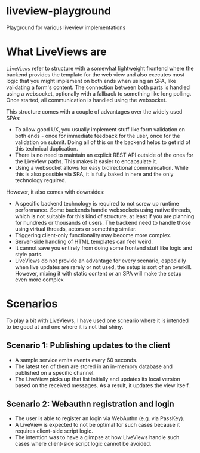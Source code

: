 # liveview-playground
Playground for various liveview implementations

# What LiveViews are

`LiveViews` refer to structure with a somewhat lightweight frontend where the backend provides the template for the web view and also executes most logic that you might implement on both ends when using an SPA, like validating a form's content. The connection between both parts is handled using a websocket, optionally with a fallback to something like long polling. Once started, all communication is handled using the websocket.

This structure comes with a couple of advantages over the widely used SPAs:
* To allow good UX, you usually implement stuff like form validation on both ends - once for immediate feedback for the user, once for the validation on submit. Doing all of this on the backend helps to get rid of this technical duplication.
* There is no need to maintain an explicit REST API outside of the ones for the LiveView paths. This makes it easier to encapsulate it.
* Using a websocket allows for easy bidirectional communication. While this is also possible via SPA, it is fully baked in here and the only technology required.

However, it also comes with downsides:
* A specific backend technology is required to not screw up runtime performance. Some backends handle websockets using native threads, which is not suitable for this kind of structure, at least if you are planning for hundreds or thousands of users. The backend need to handle those using virtual threads, actors or something similar.
* Triggering client-only functionality may become more complex.
* Server-side handling of HTML templates can feel weird.
* It cannot save you entirely from doing some frontend stuff like logic and style parts.
* LiveViews do not provide an advantage for every scenario, especially when live updates are rarely or not used, the setup is sort of an overkill. However, mixing it with static content or an SPA will make the setup even more complex

# Scenarios

To play a bit with LiveViews, I have used one scneario where it is intended to be good at and one where it is not that shiny.

## Scenario 1: Publishing updates to the client

- A sample service emits events every 60 seconds.
- The latest ten of them are stored in an in-memory database and published on a specific channel.
- The LiveView picks up that list initially and updates its local version based on the received messages. As a result, it updates the view itself.

## Scenario 2: Webauthn registration and login

- The user is able to register an login via WebAuthn (e.g. via PassKey).
- A LiveView is expected to not be optimal for such cases because it requires client-side script logic.
- The intention was to have a glimpse at how LiveViews handle such cases where client-side script logic cannot be avoided.
